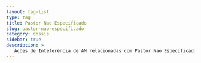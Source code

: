 ```yaml
---
layout: tag-list
type: tag
title: Pastor Nao Especificado
slug: pastor-nao-especificado
category: dossie
sidebar: true
description: >
   Ações de Inteferência de AM relacionadas com Pastor Nao Especificado
---
```

